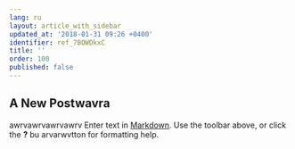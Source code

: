 ```yaml
---
lang: ru
layout: article_with_sidebar
updated_at: '2018-01-31 09:26 +0400'
identifier: ref_7BOWDkxC
title: ''
order: 100
published: false
---
```

## A New Postwavra
awrvawrvawrvawrv
Enter text in [Markdown](http://daringfireball.net/projects/markdown/). Use the toolbar above, or click the **?** bu arvarwvtton for formatting help.
